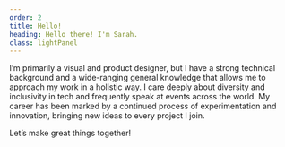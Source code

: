 ```yaml
---
order: 2
title: Hello!
heading: Hello there! I'm Sarah.
class: lightPanel
---
```


I’m primarily a visual and product designer, but I have a strong technical background and a wide-ranging general knowledge that allows me to approach my work in a holistic way. I care deeply about diversity and inclusivity in tech and frequently speak at events across the world. My career has been marked by a continued process of experimentation and innovation, bringing new ideas to every project I join.

Let’s make great things together!
